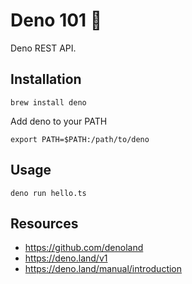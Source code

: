 # Deno 101 🦕

Deno REST API.

## Installation

`brew install deno`

Add deno to your PATH

`export PATH=$PATH:/path/to/deno`

## Usage

`deno run hello.ts`

## Resources

-   https://github.com/denoland
-   https://deno.land/v1
-   https://deno.land/manual/introduction
